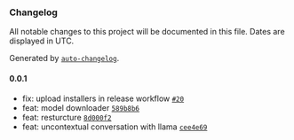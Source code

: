 ### Changelog

All notable changes to this project will be documented in this file. Dates are displayed in UTC.

Generated by [`auto-changelog`](https://github.com/CookPete/auto-changelog).

#### 0.0.1

- fix: upload installers in release workflow [`#20`](https://github.com/nubiv/pana/pull/20)
- feat: model downloader [`589b8b6`](https://github.com/nubiv/pana/commit/589b8b67dfa0cb711e2738576c3a26299719f996)
- feat: resturcture [`8d000f2`](https://github.com/nubiv/pana/commit/8d000f26b03ad4c13b9c986a7469b4ff6504767a)
- feat: uncontextual conversation with llama [`cee4e69`](https://github.com/nubiv/pana/commit/cee4e6969cd86bf0457cac06939afd26b8225a8e)
